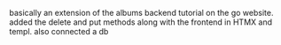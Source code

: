basically an extension of the albums backend tutorial on the go website. added the delete and put methods along with the frontend in HTMX and templ. also connected a db
